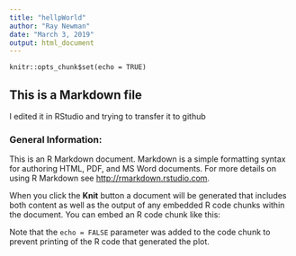 ```yaml
---
title: "hellpWorld"
author: "Ray Newman"
date: "March 3, 2019"
output: html_document
---
```


```{r setup, include=FALSE}
knitr::opts_chunk$set(echo = TRUE)
```

## This is a Markdown file 

I edited it in RStudio and trying to transfer it to github


### General Information:
This is an R Markdown document. Markdown is a simple formatting syntax for authoring HTML, PDF, and MS Word documents. For more details on using R Markdown see <http://rmarkdown.rstudio.com>.

When you click the **Knit** button a document will be generated that includes both content as well as the output of any embedded R code chunks within the document. You can embed an R code chunk like this:

Note that the `echo = FALSE` parameter was added to the code chunk to prevent printing of the R code that generated the plot.
